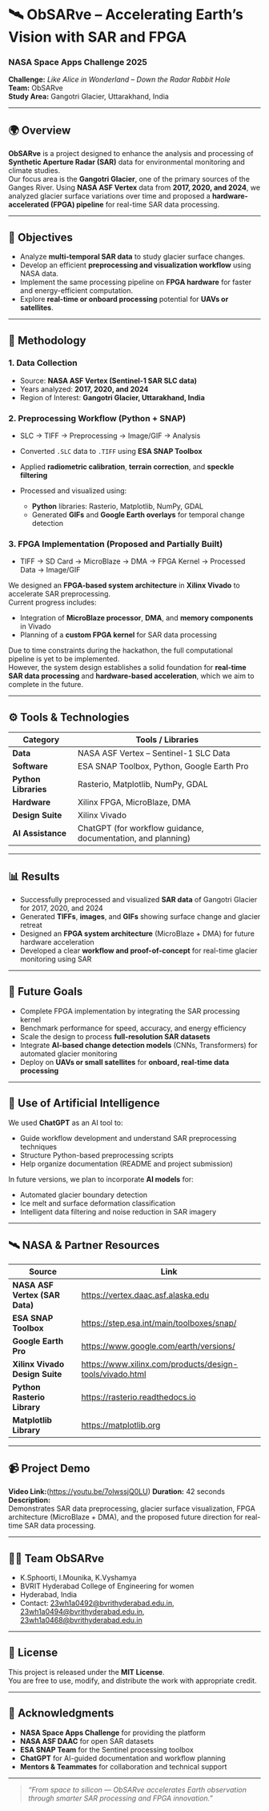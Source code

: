 # 🛰️ ObSARve – Accelerating Earth’s Vision with SAR and FPGA

### NASA Space Apps Challenge 2025  
**Challenge:** *Like Alice in Wonderland – Down the Radar Rabbit Hole*  
**Team:** ObSARve  
**Study Area:** Gangotri Glacier, Uttarakhand, India  

---

## 🌍 Overview

**ObSARve** is a project designed to enhance the analysis and processing of **Synthetic Aperture Radar (SAR)** data for environmental monitoring and climate studies.  
Our focus area is the **Gangotri Glacier**, one of the primary sources of the Ganges River. Using **NASA ASF Vertex** data from **2017, 2020, and 2024**, we analyzed glacier surface variations over time and proposed a **hardware-accelerated (FPGA) pipeline** for real-time SAR data processing.

---

## 🎯 Objectives

- Analyze **multi-temporal SAR data** to study glacier surface changes.  
- Develop an efficient **preprocessing and visualization workflow** using NASA data.  
- Implement the same processing pipeline on **FPGA hardware** for faster and energy-efficient computation.  
- Explore **real-time or onboard processing** potential for **UAVs or satellites**.  

---

## 🔬 Methodology

### 1. **Data Collection**
- Source: **NASA ASF Vertex (Sentinel-1 SAR SLC data)**  
- Years analyzed: **2017, 2020, and 2024**  
- Region of Interest: **Gangotri Glacier, Uttarakhand, India**

### 2. **Preprocessing Workflow (Python + SNAP)**

- SLC → TIFF → Preprocessing → Image/GIF → Analysis
  
- Converted `.SLC` data to `.TIFF` using **ESA SNAP Toolbox**
- Applied **radiometric calibration**, **terrain correction**, and **speckle filtering**
- Processed and visualized using:
  - **Python** libraries: Rasterio, Matplotlib, NumPy, GDAL  
  - Generated **GIFs** and **Google Earth overlays** for temporal change detection

### 3. **FPGA Implementation (Proposed and Partially Built)**
- TIFF → SD Card → MicroBlaze → DMA → FPGA Kernel → Processed Data → Image/GIF
  
We designed an **FPGA-based system architecture** in **Xilinx Vivado** to accelerate SAR preprocessing.  
Current progress includes:
- Integration of **MicroBlaze processor**, **DMA**, and **memory components** in Vivado  
- Planning of a **custom FPGA kernel** for SAR data processing  

Due to time constraints during the hackathon, the full computational pipeline is yet to be implemented.  
However, the system design establishes a solid foundation for **real-time SAR data processing** and **hardware-based acceleration**, which we aim to complete in the future.

---

## ⚙️ Tools & Technologies

| Category | Tools / Libraries |
|-----------|-------------------|
| **Data** | NASA ASF Vertex – Sentinel-1 SLC Data |
| **Software** | ESA SNAP Toolbox, Python, Google Earth Pro |
| **Python Libraries** | Rasterio, Matplotlib, NumPy, GDAL |
| **Hardware** | Xilinx FPGA, MicroBlaze, DMA |
| **Design Suite** | Xilinx Vivado |
| **AI Assistance** | ChatGPT (for workflow guidance, documentation, and planning) |

---

## 📊 Results

- Successfully preprocessed and visualized **SAR data** of Gangotri Glacier for 2017, 2020, and 2024  
- Generated **TIFFs**, **images**, and **GIFs** showing surface change and glacier retreat  
- Designed an **FPGA system architecture** (MicroBlaze + DMA) for future hardware acceleration  
- Developed a clear **workflow and proof-of-concept** for real-time glacier monitoring using SAR



---

## 🚀 Future Goals

- Complete FPGA implementation by integrating the SAR processing kernel  
- Benchmark performance for speed, accuracy, and energy efficiency  
- Scale the design to process **full-resolution SAR datasets**  
- Integrate **AI-based change detection models** (CNNs, Transformers) for automated glacier monitoring  
- Deploy on **UAVs or small satellites** for **onboard, real-time data processing**

---

## 🤖 Use of Artificial Intelligence

We used **ChatGPT** as an AI tool to:
- Guide workflow development and understand SAR preprocessing techniques  
- Structure Python-based preprocessing scripts  
- Help organize documentation (README and project submission)  

In future versions, we plan to incorporate **AI models** for:
- Automated glacier boundary detection  
- Ice melt and surface deformation classification  
- Intelligent data filtering and noise reduction in SAR imagery  

---

## 🛰️ NASA & Partner Resources

| Source | Link |
|---------|------|
| **NASA ASF Vertex (SAR Data)** | https://vertex.daac.asf.alaska.edu |
| **ESA SNAP Toolbox** | https://step.esa.int/main/toolboxes/snap/ |
| **Google Earth Pro** | https://www.google.com/earth/versions/ |
| **Xilinx Vivado Design Suite** | https://www.xilinx.com/products/design-tools/vivado.html |
| **Python Rasterio Library** | https://rasterio.readthedocs.io |
| **Matplotlib Library** | https://matplotlib.org |

---

## 📹 Project Demo

**Video Link:**(https://youtu.be/7olwssjQ0LU)
**Duration:** 42 seconds  
**Description:**  
Demonstrates SAR data preprocessing, glacier surface visualization, FPGA architecture (MicroBlaze + DMA), and the proposed future direction for real-time SAR data processing.

---

## 🧑‍🚀 Team ObSARve

- K.Sphoorti, I.Mounika, K.Vyshamya 
- BVRIT Hyderabad College of Engineering for women 
- Hyderabad, India  
- Contact: 23wh1a0492@bvrithyderabad.edu.in, 23wh1a0494@bvrithyderabad.edu.in, 23wh1a0468@bvrithyderabad.edu.in

---

## 📄 License

This project is released under the **MIT License**.  
You are free to use, modify, and distribute the work with appropriate credit.

---

## 💬 Acknowledgments

- **NASA Space Apps Challenge** for providing the platform  
- **NASA ASF DAAC** for open SAR datasets  
- **ESA SNAP Team** for the Sentinel processing toolbox  
- **ChatGPT** for AI-guided documentation and workflow planning  
- **Mentors & Teammates** for collaboration and technical support  

---

> *“From space to silicon — ObSARve accelerates Earth observation through smarter SAR processing and FPGA innovation.”*

